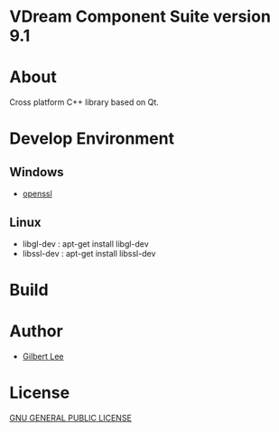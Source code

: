 VDream Component Suite version 9.1
==================================

# About
Cross platform C++ library based on Qt.

# Develop Environment

## Windows
* [openssl](http://slproweb.com/products/Win32OpenSSL.html)

## Linux
* libgl-dev : apt-get install libgl-dev
* libssl-dev : apt-get install libssl-dev

# Build

# Author
* [Gilbert Lee](http://www.gilgil.net)

# License
[GNU GENERAL PUBLIC LICENSE](http://www.gnu.org/copyleft/gpl.html)

